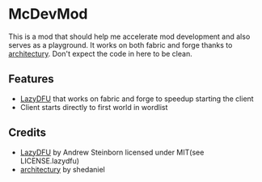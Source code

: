 # McDevMod

This is a mod that should help me accelerate mod development and also serves as a playground.
It works on both fabric and forge thanks to [architectury].
Don't expect the code in here to be clean.

## Features

- [LazyDFU] that works on fabric and forge to speedup starting the client
- Client starts directly to first world in wordlist

## Credits

- [LazyDFU] by Andrew Steinborn licensed under MIT(see LICENSE.lazydfu)
- [architectury] by shedaniel

[LazyDFU]: https://github.com/astei/lazydfu
[architectury]: https://github.com/architectury/architectury-plugin